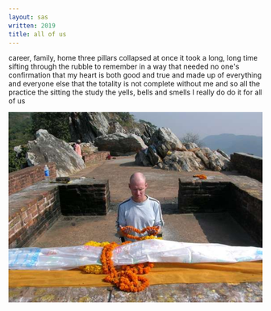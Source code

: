 ```yaml
---
layout: sas
written: 2019
title: all of us 
---
```


<div class="poem">
career, family, home  
three pillars  
collapsed at once  
it took a long, long time  
sifting through the rubble  
to remember  
in a way that needed  
no one's confirmation  
that my heart is both  
good and true  
and made up  
of everything  
and everyone else  
that the totality  
is not complete  
without me  
and so all the practice  
the sitting  
the study  
the yells, bells and smells  
I really do do it  
for all of us
</div>

![Vulture Peak](/assets/images/pilg1/rajgir.jpg "Rajgir, the Vulture Peak")
